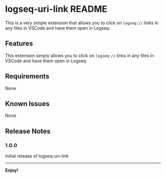 # logseq-uri-link README

This is a very simple extension that allows you to click on `logseq://` links in any files in VSCode and have them open in Logseq.

## Features

This extension simply allows you to click on `logseq://` links in any files in VSCode and have them open in Logseq.

## Requirements

None

## Known Issues

None

## Release Notes

### 1.0.0

Initial release of logseq-uri-link

---

**Enjoy!**
